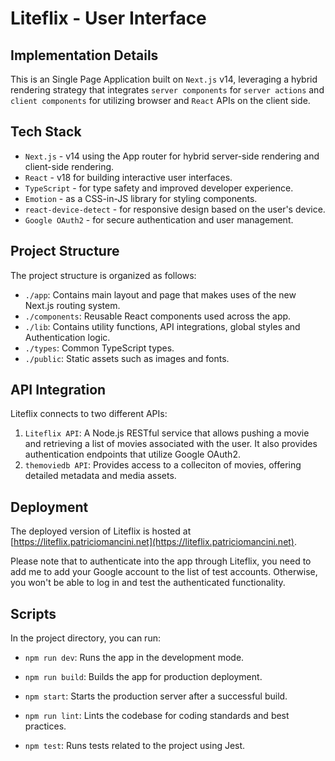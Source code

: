 # Liteflix - User Interface

## Implementation Details

This is an Single Page Application built on `Next.js` v14, leveraging a hybrid rendering strategy that integrates `server components` for `server actions` and `client components` for utilizing browser and `React` APIs on the client side.

## Tech Stack

- `Next.js` - v14 using the App router for hybrid server-side rendering and client-side rendering.
- `React` - v18 for building interactive user interfaces.
- `TypeScript` - for type safety and improved developer experience.
- `Emotion` - as a CSS-in-JS library for styling components.
- `react-device-detect` - for responsive design based on the user's device.
- `Google OAuth2` - for secure authentication and user management.

## Project Structure

The project structure is organized as follows:

- `./app`: Contains main layout and page that makes uses of the new Next.js routing system.
- `./components`: Reusable React components used across the app.
- `./lib`: Contains utility functions, API integrations, global styles and Authentication logic.
- `./types`: Common TypeScript types.
- `./public`: Static assets such as images and fonts.

## API Integration

Liteflix connects to two different APIs:

1. `Liteflix API`: A Node.js RESTful service that allows pushing a movie and retrieving a list of movies associated with the user. It also provides authentication endpoints that utilize Google OAuth2.
2. `themoviedb API`: Provides access to a colleciton of movies, offering detailed metadata and media assets.

## Deployment

The deployed version of Liteflix is hosted at [https://liteflix.patriciomancini.net](https://liteflix.patriciomancini.net).

Please note that to authenticate into the app through Liteflix, you need to add me to add your Google account to the list of test accounts. Otherwise, you won't be able to log in and test the authenticated functionality.

## Scripts

In the project directory, you can run:

- `npm run dev`: Runs the app in the development mode.

- `npm run build`: Builds the app for production deployment.

- `npm start`: Starts the production server after a successful build.

- `npm run lint`: Lints the codebase for coding standards and best practices.

- `npm test`: Runs tests related to the project using Jest.